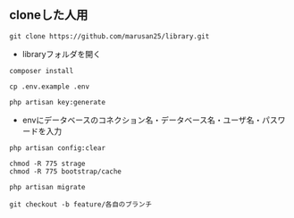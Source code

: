 ## cloneした人用
```
git clone https://github.com/marusan25/library.git
```
- libraryフォルダを開く
```
composer install
```
```
cp .env.example .env
```
```
php artisan key:generate
```
- envにデータベースのコネクション名・データベース名・ユーザ名・パスワードを入力
```
php artisan config:clear
```
```
chmod -R 775 strage
chmod -R 775 bootstrap/cache
```
```
php artisan migrate
```
```
git checkout -b feature/各自のブランチ
```
